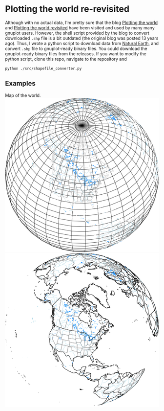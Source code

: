 # Plotting the world re-revisited
Although with no actual data, I'm pretty sure that the blog [Plotting the world](http://www.gnuplotting.org/plotting-the-world/) and [Plotting the world revisited](http://www.gnuplotting.org/plotting-the-world-revisited/) have been visited and used by many many gnuplot users. However, the shell script provided by the blog to convert downloaded `.shp` file is a bit outdated (the original blog was posted 13 years ago). Thus, I wrote a python script to download data from [Natural Earth](https://www.naturalearthdata.com/downloads/), and convert `.shp` file to gnuplot-ready binary files. You could download the gnuplot-ready binary files from the releases. If you want to modify the python script, clone this repo, navigate to the repository and 
```
python ./src/shapefile_converter.py
```

## Examples

Map of the world.
![](images/world_dark.png#gh-dark-mode-only)
![](images/world_light.png#gh-light-mode-only)

